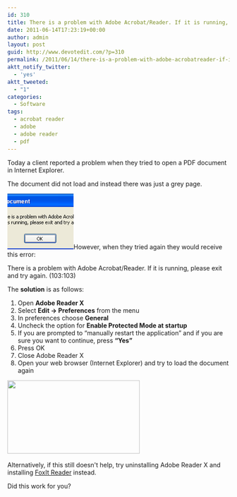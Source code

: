 ```yaml
---
id: 310
title: There is a problem with Adobe Acrobat/Reader. If it is running, please exit and try again. (103:103)
date: 2011-06-14T17:23:19+00:00
author: admin
layout: post
guid: http://www.devotedit.com/?p=310
permalink: /2011/06/14/there-is-a-problem-with-adobe-acrobatreader-if-it-is-running-please-exit-and-try-again-103103/
aktt_notify_twitter:
  - 'yes'
aktt_tweeted:
  - "1"
categories:
  - Software
tags:
  - acrobat reader
  - adobe
  - adobe reader
  - pdf
---
```

Today a client reported a problem when they tried to open a PDF document in Internet Explorer.

The document did not load and instead there was just a grey page.

[<img class="alignleft" title="There is a problem with Adobe Acrobat/Reader. If it is running, please exit and try again. (103:103) - Windows XP" src="/upload/2011/05/adobe-error-103-150x126.png" alt="" width="150" height="126" />](/upload/2011/05/adobe-error-103.png)However, when they tried again they would receive this error:

There is a problem with Adobe Acrobat/Reader. If it is running, please exit and try again. (103:103)<!--more-->

The **solution** is as follows:

<div>
  <ol>
    <li>
      Open <strong>Adobe Reader X</strong>
    </li>
    <li>
      Select <strong>Edit -> Preferences</strong> from the menu
    </li>
    <li>
      In preferences choose <strong>General</strong>
    </li>
    <li>
      Uncheck the option for <strong>Enable Protected Mode at startup</strong>
    </li>
    <li>
      If you are prompted to &#8220;manually restart the application&#8221; and if you are sure you want to continue, press <strong>&#8220;Yes&#8221;</strong>
    </li>
    <li>
      Press OK
    </li>
    <li>
      Close Adobe Reader X
    </li>
    <li>
      Open your web browser (Internet Explorer) and try to load the document again
    </li>
  </ol>
  
  <p>
    <a href="/upload/2011/06/adobe-reader-pref.png"><img class="size-medium wp-image-373 aligncenter" title="adobe-reader-pref" src="/upload/2011/06/adobe-reader-pref-300x166.png" alt="" width="300" height="166" srcset="/upload/2011/06/adobe-reader-pref-300x166.png 300w, /upload/2011/06/adobe-reader-pref.png 1024w" sizes="(max-width: 300px) 100vw, 300px" /></a>
  </p>
  
  <p>
    Alternatively, if this still doesn't help, try uninstalling Adobe Reader X and installing <a href="http://www.foxitsoftware.com/products/reader/">FoxIt Reader</a> instead.
  </p>
  
  <p>
    Did this work for you?
  </p>
</div>